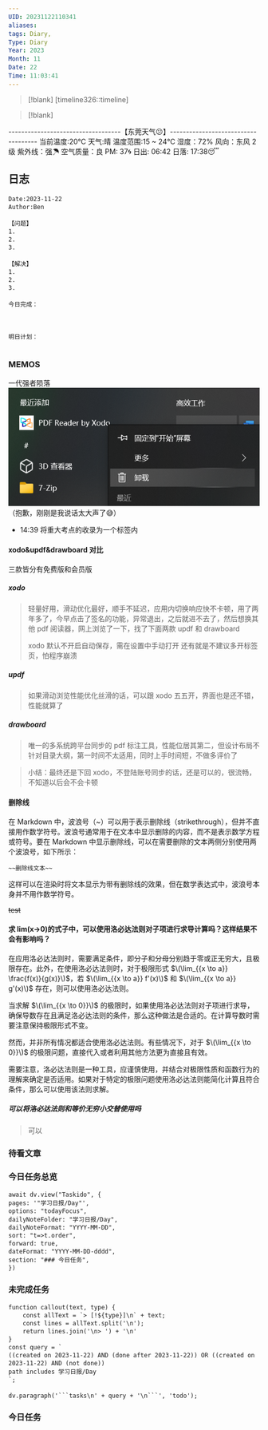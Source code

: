 ```yaml
---
UID: 20231122110341
aliases: 
tags: Diary,
Type: Diary
Year: 2023
Month: 11
Date: 22
Time: 11:03:41
---
```

> [!blank] 
> [timeline326::timeline]

>[!blank]
> 
-----------------------------------【东莞天气😕】------------------------------------
当前温度:20℃
天气:晴
温度范围:15 ~ 24℃
湿度：72%
风向：东风 2级
紫外线：强☂
空气质量：良 PM: 37🌀
日出: 06:42 日落: 17:38😴

## 日志

```
Date:2023-11-22
Author:Ben

【问题】
1.
2.
3.

【解决】
1.
2.
3.

今日完成：



明日计划：


```

### MEMOS

一代强者陨落![](asset/Pasted%20image%2020231122110346.png)（抱歉，刚刚是我说话太大声了😅）
- 14:39 将重大考点的收录为一个标签内

#### xodo&updf&drawboard 对比

三款皆分有免费版和会员版

##### xodo

> 轻量好用，滑动优化最好，顺手不延迟，应用内切换响应快不卡顿，用了两年多了，今早点击了签名的功能，异常退出，之后就进不去了，然后想换其他 pdf 阅读器，网上浏览了一下，找了下面两款 updf 和 drawboard
> 
> xodo 默认不开启自动保存，需在设置中手动打开
> 还有就是不建议多开标签页，怕程序崩溃

##### updf

> 如果滑动浏览性能优化丝滑的话，可以跟 xodo 五五开，界面也是还不错，性能就算了

##### drawboard

> 唯一的多系统跨平台同步的 pdf 标注工具，性能位居其第二，但设计布局不针对目录大纲，第一时间不太适用，同时上手时间短，不做多评价了

> 小结：最终还是下回 xodo，不登陆账号同步的话，还是可以的，很流畅，不知道以后会不会卡顿

#### 删除线

在 Markdown 中，波浪号（~）可以用于表示删除线（strikethrough），但并不直接用作数学符号。波浪号通常用于在文本中显示删除的内容，而不是表示数学方程或符号。要在 Markdown 中显示删除线，可以在需要删除的文本两侧分别使用两个波浪号，如下所示：

```
~~删除线文本~~
```

这样可以在渲染时将文本显示为带有删除线的效果，但在数学表达式中，波浪号本身并不用作数学符号。

~~test~~

#### 求 lim(x->0)的式子中，可以使用洛必达法则对子项进行求导计算吗？这样结果不会有影响吗？

在应用洛必达法则时，需要满足条件，即分子和分母分别趋于零或正无穷大，且极限存在。此外，在使用洛必达法则时，对于极限形式 $\(\lim_{{x \to a}} \frac{f(x)}{g(x)}\)$，若 $\(\lim_{{x \to a}} f'(x)\)$ 和 $\(\lim_{{x \to a}} g'(x)\)$ 存在，则可以使用洛必达法则。

当求解 $\(\lim_{{x \to 0}}\)$ 的极限时，如果使用洛必达法则对子项进行求导，确保导数存在且满足洛必达法则的条件，那么这种做法是合适的。在计算导数时需要注意保持极限形式不变。

然而，并非所有情况都适合使用洛必达法则。有些情况下，对于 $\(\lim_{{x \to 0}}\)$ 的极限问题，直接代入或者利用其他方法更为直接且有效。

需要注意，洛必达法则是一种工具，应谨慎使用，并结合对极限性质和函数行为的理解来确定是否适用。如果对于特定的极限问题使用洛必达法则能简化计算且符合条件，那么可以使用该法则求解。

##### 可以将洛必达法则和等价无穷小交替使用吗

> 可以

### 待看文章



### 今日任务总览

```dataviewjs
await dv.view("Taskido", {
pages: '"学习日报/Day"',
options: "todayFocus",
dailyNoteFolder: "学习日报/Day",
dailyNoteFormat: "YYYY-MM-DD",
sort: "t=>t.order",
forward: true,
dateFormat: "YYYY-MM-DD-dddd",
section: "### 今日任务",
})
```

### 未完成任务

```dataviewjs
function callout(text, type) {
    const allText = `> [!${type}]\n` + text;
    const lines = allText.split('\n');
    return lines.join('\n> ') + '\n'
}
const query = `
((created on 2023-11-22) AND (done after 2023-11-22)) OR ((created on 2023-11-22) AND (not done))
path includes 学习日报/Day
`;

dv.paragraph('```tasks\n' + query + '\n```', 'todo');
```


### 今日任务
